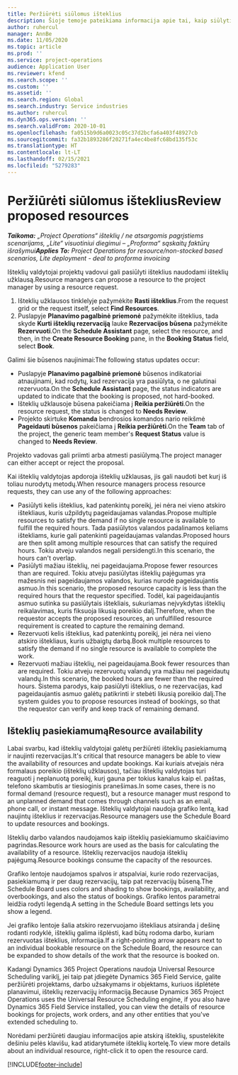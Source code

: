 ```yaml
---
title: Peržiūrėti siūlomus išteklius
description: Šioje temoje pateikiama informacija apie tai, kaip siūlyti projekto išteklius.
author: ruhercul
manager: AnnBe
ms.date: 11/05/2020
ms.topic: article
ms.prod: ''
ms.service: project-operations
audience: Application User
ms.reviewer: kfend
ms.search.scope: ''
ms.custom: ''
ms.assetid: ''
ms.search.region: Global
ms.search.industry: Service industries
ms.author: ruhercul
ms.dyn365.ops.version: ''
ms.search.validFrom: 2020-10-01
ms.openlocfilehash: fa0515b9d6a0023c05c37d2bcfa6a403f48927cb
ms.sourcegitcommit: fa32b1893286f20271fa4ec4be8fc68bd135f53c
ms.translationtype: HT
ms.contentlocale: lt-LT
ms.lasthandoff: 02/15/2021
ms.locfileid: "5279283"
---
```

# <a name="review-proposed-resources"></a><span data-ttu-id="28481-103">Peržiūrėti siūlomus išteklius</span><span class="sxs-lookup"><span data-stu-id="28481-103">Review proposed resources</span></span>

<span data-ttu-id="28481-104">_**Taikoma:** „Project Operations“ išteklių / ne atsargomis pagrįstiems scenarijams, „Lite“ visuotiniui diegimui – „Proforma“ sąskaitų faktūrų išrašymui_</span><span class="sxs-lookup"><span data-stu-id="28481-104">_**Applies To:** Project Operations for resource/non-stocked based scenarios, Lite deployment - deal to proforma invoicing_</span></span>

<span data-ttu-id="28481-105">Išteklių valdytojai projektų vadovui gali pasiūlyti išteklius naudodami išteklių užklausą.</span><span class="sxs-lookup"><span data-stu-id="28481-105">Resource managers can propose a resource to the project manager by using a resource request.</span></span>

1. <span data-ttu-id="28481-106">Išteklių užklausos tinklelyje pažymėkite **Rasti išteklius**.</span><span class="sxs-lookup"><span data-stu-id="28481-106">From the request grid or the request itself, select **Find Resources**.</span></span>
2. <span data-ttu-id="28481-107">Puslapyje **Planavimo pagalbinė priemonė** pažymėkite išteklius, tada skyde **Kurti išteklių rezervaciją** lauke **Rezervacijos būsena** pažymėkite **Rezervuoti**.</span><span class="sxs-lookup"><span data-stu-id="28481-107">On the **Schedule Assistant** page, select the resource, and then, in the **Create Resource Booking** pane, in the **Booking Status** field, select **Book**.</span></span>

<span data-ttu-id="28481-108">Galimi šie būsenos naujinimai:</span><span class="sxs-lookup"><span data-stu-id="28481-108">The following status updates occur:</span></span>

- <span data-ttu-id="28481-109">Puslapyje **Planavimo pagalbinė priemonė** būsenos indikatoriai atnaujinami, kad rodytų, kad rezervacija yra pasiūlyta, o ne galutinai rezervuota.</span><span class="sxs-lookup"><span data-stu-id="28481-109">On the **Schedule Assistant** page, the status indicators are updated to indicate that the booking is proposed, not hard-booked.</span></span>
- <span data-ttu-id="28481-110">Išteklių užklausoje būsena pakeičiama į **Reikia peržiūrėti**.</span><span class="sxs-lookup"><span data-stu-id="28481-110">On the resource request, the status is changed to **Needs Review**.</span></span>
- <span data-ttu-id="28481-111">Projekto skirtuke **Komanda** bendrosios komandos nario reikšmė **Pageidauti būsenos** pakeičiama į **Reikia peržiūrėti**.</span><span class="sxs-lookup"><span data-stu-id="28481-111">On the **Team** tab of the project, the generic team member's **Request Status** value is changed to **Needs Review**.</span></span>

<span data-ttu-id="28481-112">Projekto vadovas gali priimti arba atmesti pasiūlymą.</span><span class="sxs-lookup"><span data-stu-id="28481-112">The project manager can either accept or reject the proposal.</span></span>

<span data-ttu-id="28481-113">Kai išteklių valdytojas apdoroja išteklių užklausas, jis gali naudoti bet kurį iš toliau nurodytų metodų.</span><span class="sxs-lookup"><span data-stu-id="28481-113">When resource managers process resource requests, they can use any of the following approaches:</span></span>

- <span data-ttu-id="28481-114">Pasiūlyti kelis išteklius, kad patenkintų poreikį, jei nėra nei vieno atskiro ištekliaus, kuris užpildytų pageidaujamas valandas.</span><span class="sxs-lookup"><span data-stu-id="28481-114">Propose multiple resources to satisfy the demand if no single resource is available to fulfill the required hours.</span></span> <span data-ttu-id="28481-115">Tada pasiūlytos valandos padalinamos keliams ištekliams, kurie gali patenkinti pageidaujamas valandas.</span><span class="sxs-lookup"><span data-stu-id="28481-115">Proposed hours are then split among multiple resources that can satisfy the required hours.</span></span> <span data-ttu-id="28481-116">Tokiu atveju valandos negali persidengti.</span><span class="sxs-lookup"><span data-stu-id="28481-116">In this scenario, the hours can't overlap.</span></span>
- <span data-ttu-id="28481-117">Pasiūlyti mažiau išteklių, nei pageidaujama.</span><span class="sxs-lookup"><span data-stu-id="28481-117">Propose fewer resources than are required.</span></span> <span data-ttu-id="28481-118">Tokiu atveju pasiūlytas išteklių pajėgumas yra mažesnis nei pageidaujamos valandos, kurias nurodė pageidaujantis asmuo.</span><span class="sxs-lookup"><span data-stu-id="28481-118">In this scenario, the proposed resource capacity is less than the required hours that the requestor specified.</span></span> <span data-ttu-id="28481-119">Todėl, kai pageidaujantis asmuo sutinka su pasiūlytais ištekliais, sukuriamas neįvykdytas išteklių reikalavimas, kuris fiksuoja likusią poreikio dalį.</span><span class="sxs-lookup"><span data-stu-id="28481-119">Therefore, when the requestor accepts the proposed resources, an unfulfilled resource requirement is created to capture the remaining demand.</span></span>
- <span data-ttu-id="28481-120">Rezervuoti kelis išteklius, kad patenkintų poreikį, jei nėra nei vieno atskiro ištekliaus, kuris užbaigtų darbą.</span><span class="sxs-lookup"><span data-stu-id="28481-120">Book multiple resources to satisfy the demand if no single resource is available to complete the work.</span></span>
- <span data-ttu-id="28481-121">Rezervuoti mažiau išteklių, nei pageidaujama.</span><span class="sxs-lookup"><span data-stu-id="28481-121">Book fewer resources than are required.</span></span> <span data-ttu-id="28481-122">Tokiu atveju rezervuotų valandų yra mažiau nei pageidautų valandų.</span><span class="sxs-lookup"><span data-stu-id="28481-122">In this scenario, the booked hours are fewer than the required hours.</span></span> <span data-ttu-id="28481-123">Sistema parodys, kaip pasiūlyti išteklius, o ne rezervacijas, kad pageidaujantis asmuo galėtų patikrinti ir stebėti likusią poreikio dalį.</span><span class="sxs-lookup"><span data-stu-id="28481-123">The system guides you to propose resources instead of bookings, so that the requestor can verify and keep track of remaining demand.</span></span>

## <a name="resource-availability"></a><span data-ttu-id="28481-124">Išteklių pasiekiamumą</span><span class="sxs-lookup"><span data-stu-id="28481-124">Resource availability</span></span>

<span data-ttu-id="28481-125">Labai svarbu, kad išteklių valdytojai galėtų peržiūrėti išteklių pasiekiamumą ir naujinti rezervacijas.</span><span class="sxs-lookup"><span data-stu-id="28481-125">It's critical that resource managers be able to view the availability of resources and update bookings.</span></span> <span data-ttu-id="28481-126">Kai kuriais atvejais nėra formalaus poreikio (išteklių užklausos), tačiau išteklių valdytojas turi reaguoti į neplanuotą poreikį, kurį gauna per tokius kanalus kaip el. paštas, telefono skambutis ar tiesioginis pranešimas.</span><span class="sxs-lookup"><span data-stu-id="28481-126">In some cases, there is no formal demand (resource request), but a resource manager must respond to an unplanned demand that comes through channels such as an email, phone call, or instant message.</span></span> <span data-ttu-id="28481-127">Išteklių valdytojai naudoja grafiko lentą, kad naujintų išteklius ir rezervacijas.</span><span class="sxs-lookup"><span data-stu-id="28481-127">Resource managers use the Schedule Board to update resources and bookings.</span></span>

<span data-ttu-id="28481-128">Išteklių darbo valandos naudojamos kaip išteklių pasiekiamumo skaičiavimo pagrindas.</span><span class="sxs-lookup"><span data-stu-id="28481-128">Resource work hours are used as the basis for calculating the availability of a resource.</span></span> <span data-ttu-id="28481-129">Išteklių rezervacijos naudoja išteklių pajėgumą.</span><span class="sxs-lookup"><span data-stu-id="28481-129">Resource bookings consume the capacity of the resources.</span></span>

<span data-ttu-id="28481-130">Grafiko lentoje naudojamos spalvos ir atspalviai, kurie rodo rezervacijas, pasiekiamumą ir per daug rezervacijų, taip pat rezervacijų būseną.</span><span class="sxs-lookup"><span data-stu-id="28481-130">The Schedule Board uses colors and shading to show bookings, availability, and overbookings, and also the status of bookings.</span></span> <span data-ttu-id="28481-131">Grafiko lentos parametrai leidžia rodyti legendą.</span><span class="sxs-lookup"><span data-stu-id="28481-131">A setting in the Schedule Board settings lets you show a legend.</span></span>

<span data-ttu-id="28481-132">Jei grafiko lentoje šalia atskiro rezervuojamo ištekliaus atsiranda į dešinę rodanti rodyklė, išteklių galima išplėsti, kad būtų rodoma darbo, kuriam rezervuotas išteklius, informacija.</span><span class="sxs-lookup"><span data-stu-id="28481-132">If a right-pointing arrow appears next to an individual bookable resource on the Schedule Board, the resource can be expanded to show details of the work that the resource is booked on.</span></span>

<span data-ttu-id="28481-133">Kadangi Dynamics 365 Project Operations naudoja Universal Resource Scheduling variklį, jei taip pat įdiegėte Dynamics 365 Field Service, galite peržiūrėti projektams, darbo užsakymams ir objektams, kuriuos išplėtėte planavimui, išteklių rezervacijų informaciją.</span><span class="sxs-lookup"><span data-stu-id="28481-133">Because Dynamics 365 Project Operations uses the Universal Resource Scheduling engine, if you also have Dynamics 365 Field Service installed, you can view the details of resource bookings for projects, work orders, and any other entities that you've extended scheduling to.</span></span>

<span data-ttu-id="28481-134">Norėdami peržiūrėti daugiau informacijos apie atskirą išteklių, spustelėkite dešiniu pelės klavišu, kad atidarytumėte išteklių kortelę.</span><span class="sxs-lookup"><span data-stu-id="28481-134">To view more details about an individual resource, right-click it to open the resource card.</span></span>



[!INCLUDE[footer-include](../includes/footer-banner.md)]